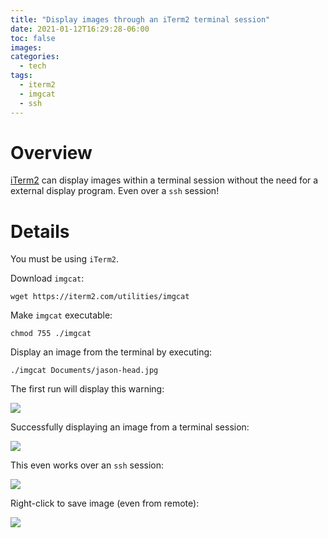 ```yaml
---
title: "Display images through an iTerm2 terminal session"
date: 2021-01-12T16:29:28-06:00
toc: false
images:
categories:
  - tech
tags: 
  - iterm2
  - imgcat
  - ssh
---
```


# Overview

[iTerm2](https://iterm2.com/documentation-images.html) can display images within a terminal session without the need for a external display program.  Even over a `ssh` session!

# Details

You must be using `iTerm2`.

Download `imgcat`:

```
wget https://iterm2.com/utilities/imgcat
```

Make `imgcat` executable:

```
chmod 755 ./imgcat
```

Display an image from the terminal by executing:

```
./imgcat Documents/jason-head.jpg
```

The first run will display this warning:

![](/images/2021-01-12-16-29-38.png)

Successfully displaying an image from a terminal session:

![](/images/2021-01-12-16-43-22.png)

This even works over an `ssh` session:

![](/images/2021-01-12-16-41-43.png)

Right-click to save image (even from remote):

![](/images/2021-01-12-16-59-03.png)